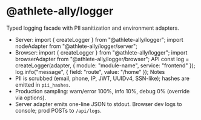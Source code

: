 # @athlete-ally/logger
Typed logging facade with PII sanitization and environment adapters.
- Server: import { createLogger } from "@athlete-ally/logger"; import nodeAdapter from "@athlete-ally/logger/server";
- Browser: import { createLogger } from "@athlete-ally/logger"; import browserAdapter from "@athlete-ally/logger/browser";
API
const log = createLogger(adapter, { module: "module-name", service: "frontend" });
log.info("message", { field: "route", value: "/home" });
Notes
- PII is scrubbed (email, phone, IP, JWT, UUIDv4, SSN-like); hashes are emitted in `pii_hashes`.
- Production sampling: warn/error 100%, info 10%, debug 0% (override via options).
- Server adapter emits one-line JSON to stdout. Browser dev logs to console; prod POSTs to `/api/logs`.
